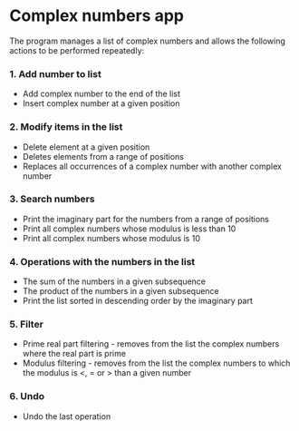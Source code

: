 # Complex numbers app

The program manages a list of complex numbers and allows the following actions to be performed repeatedly:

### 1. Add number to list
   - Add complex number to the end of the list
   - Insert complex number at a given position

### 2. Modify items in the list
   - Delete element at a given position
   - Deletes elements from a range of positions
   - Replaces all occurrences of a complex number with another complex number
 
### 3. Search numbers
   - Print the imaginary part for the numbers from a range of positions
   - Print all complex numbers whose modulus is less than 10
   - Print all complex numbers whose modulus is 10

### 4. Operations with the numbers in the list
   - The sum of the numbers in a given subsequence
   - The product of the numbers in a given subsequence
   - Print the list sorted in descending order by the imaginary part

### 5. Filter
   - Prime real part filtering - removes from the list the complex numbers where the real part is prime
   - Modulus filtering - removes from the list the complex numbers to which the modulus is <, = or > than a given number

### 6. Undo
   - Undo the last operation